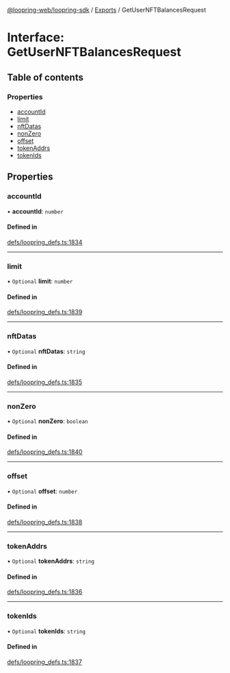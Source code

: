 [@loopring-web/loopring-sdk](../README.md) / [Exports](../modules.md) / GetUserNFTBalancesRequest

# Interface: GetUserNFTBalancesRequest

## Table of contents

### Properties

- [accountId](GetUserNFTBalancesRequest.md#accountid)
- [limit](GetUserNFTBalancesRequest.md#limit)
- [nftDatas](GetUserNFTBalancesRequest.md#nftdatas)
- [nonZero](GetUserNFTBalancesRequest.md#nonzero)
- [offset](GetUserNFTBalancesRequest.md#offset)
- [tokenAddrs](GetUserNFTBalancesRequest.md#tokenaddrs)
- [tokenIds](GetUserNFTBalancesRequest.md#tokenids)

## Properties

### accountId

• **accountId**: `number`

#### Defined in

[defs/loopring_defs.ts:1834](https://github.com/Loopring/loopring_sdk/blob/f560ad6/src/defs/loopring_defs.ts#L1834)

___

### limit

• `Optional` **limit**: `number`

#### Defined in

[defs/loopring_defs.ts:1839](https://github.com/Loopring/loopring_sdk/blob/f560ad6/src/defs/loopring_defs.ts#L1839)

___

### nftDatas

• `Optional` **nftDatas**: `string`

#### Defined in

[defs/loopring_defs.ts:1835](https://github.com/Loopring/loopring_sdk/blob/f560ad6/src/defs/loopring_defs.ts#L1835)

___

### nonZero

• `Optional` **nonZero**: `boolean`

#### Defined in

[defs/loopring_defs.ts:1840](https://github.com/Loopring/loopring_sdk/blob/f560ad6/src/defs/loopring_defs.ts#L1840)

___

### offset

• `Optional` **offset**: `number`

#### Defined in

[defs/loopring_defs.ts:1838](https://github.com/Loopring/loopring_sdk/blob/f560ad6/src/defs/loopring_defs.ts#L1838)

___

### tokenAddrs

• `Optional` **tokenAddrs**: `string`

#### Defined in

[defs/loopring_defs.ts:1836](https://github.com/Loopring/loopring_sdk/blob/f560ad6/src/defs/loopring_defs.ts#L1836)

___

### tokenIds

• `Optional` **tokenIds**: `string`

#### Defined in

[defs/loopring_defs.ts:1837](https://github.com/Loopring/loopring_sdk/blob/f560ad6/src/defs/loopring_defs.ts#L1837)
